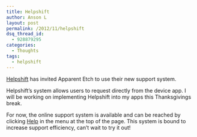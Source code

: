 ```yaml
---
title: Helpshift
author: Anson L
layout: post
permalink: /2012/11/helpshift
dsq_thread_id:
  - 928879295
categories:
  - Thoughts
tags:
  - helpshift
---
```

<a href="https://apparentetch.helpshift.com/" target="_blank">Helpshift</a> has invited Apparent Etch to use their new support system.

Helpshift&#8217;s system allows users to request directly from the device app. I will be working on implementing Helpshift into my apps this Thanksgivings break.

For now, the online support system is available and can be reached by clicking <a href="https://apparentetch.helpshift.com/" target="_blank">Help</a> in the menu at the top of the page. This system is bound to increase support efficiency, can&#8217;t wait to try it out!